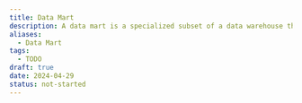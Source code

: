 ```yaml
---
title: Data Mart
description: A data mart is a specialized subset of a data warehouse that focuses on specific business functions or departments, containing structured data optimized for analysis and reporting to support decision-making within those areas.
aliases:
  - Data Mart
tags:
  - TODO
draft: true
date: 2024-04-29
status: not-started
---
```

